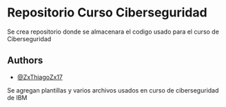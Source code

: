 
# Repositorio Curso Ciberseguridad

Se crea repositorio donde se almacenara el codigo usado para el curso de Ciberseguridad





## Authors

- [@ZxThiagoZx17](https://www.github.com/ZxThiagoZx17)


Se agregan plantillas y varios archivos usados en curso de ciberseguridad de IBM
